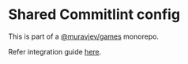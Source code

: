 # Shared Commitlint config

This is part of a [@muravjev/games](https://github.com/muravjev/games) monorepo.

Refer integration guide [here](../README.md#commitlint).
